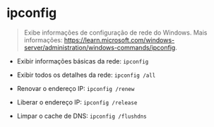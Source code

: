 # ipconfig

> Exibe informações de configuração de rede do Windows.
>  Mais informações: <https://learn.microsoft.com/windows-server/administration/windows-commands/ipconfig>.

- Exibir informações básicas da rede:
  `ipconfig`

- Exibir todos os detalhes da rede:
   `ipconfig /all`

- Renovar o endereço IP:
  `ipconfig /renew`

- Liberar o endereço IP:
`ipconfig /release`

- Limpar o cache de DNS:
  `ipconfig /flushdns`
